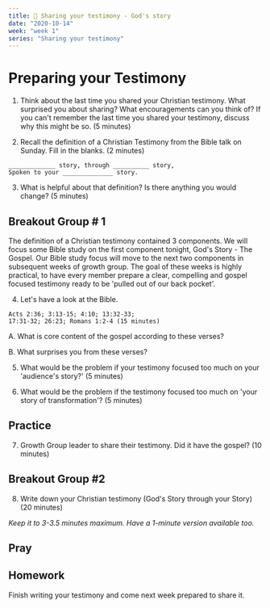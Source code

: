 ```yaml
---
title: 📖 Sharing your testimony - God's story
date: "2020-10-14"
week: "week 1"
series: "Sharing your testimony"
---
```


# Preparing your Testimony

1.  Think about the last time you shared your Christian testimony. What
surprised you about sharing? What encouragements can you think of?
If you can't remember the last time you shared your testimony,
discuss why this might be so. (5 minutes)

2.  Recall the definition of a Christian Testimony from the Bible talk
on Sunday. Fill in the blanks. (2 minutes)

```
_____________ story, through __________ story,
Spoken to your ______________ story.
```

3.  What is helpful about that definition? Is there anything you would
change? (5 minutes)

## Breakout Group # 1

The definition of a Christian testimony contained 3 components. We will
focus some Bible study on the first component tonight, God's Story - The
Gospel. Our Bible study focus will move to the next two components in
subsequent weeks of growth group. The goal of these weeks is highly
practical, to have every member prepare a clear, compelling and gospel
focused testimony ready to be 'pulled out of our back pocket'.

4.  Let's have a look at the Bible. 
```
Acts 2:36; 3:13-15; 4:10; 13:32-33;
17:31-32; 26:23; Romans 1:2-4 (15 minutes)
```

A. What is core content of the gospel according to these verses?

B. What surprises you from these verses?

5.  What would be the problem if your testimony focused too much on your
    'audience's story?' (5 minutes)

6.  What would be the problem if the testimony focused too much on 'your
    story of transformation'? (5 minutes)

## Practice

7.  Growth Group leader to share their testimony. Did it have the
    gospel? (10 minutes)

## Breakout Group #2

8.  Write down your Christian testimony (God's Story through your Story)
    (20 minutes)

*Keep it to 3-3.5 minutes maximum. Have a 1-minute version available
too.*

## Pray

## Homework

Finish writing your testimony and come next week prepared to share it.

